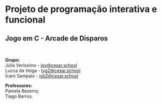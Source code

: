 <h1>Projeto de programação interativa e funcional</h1>
<h2>Jogo em C - Arcade de Disparos</h2> <br>

<b>Grupo:</b> <br>
Júlia Veríssimo - jov@cesar.school <br>
Lucca da Veiga - lvg2@cesar.school <br>
Ícaro Sampaio - isb2@cesar.school <br>

<b>Professores:</b> <br>
Pamela Bezerra; <br>
Tiago Barros. <br>
